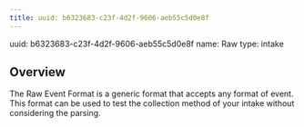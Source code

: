 ```yaml
---
title: uuid: b6323683-c23f-4d2f-9606-aeb55c5d0e8f
---
```


uuid: b6323683-c23f-4d2f-9606-aeb55c5d0e8f
name: Raw
type: intake

## Overview

The Raw Event Format is a generic format that accepts any format of event. This format can be used to test the collection method of your intake without considering the parsing.


